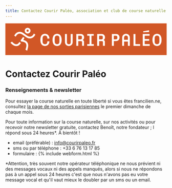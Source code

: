 ```yaml
---
title: Contactez Courir Paléo, association et club de course naturelle et minimaliste
---
```

![Courir Paleo](/assets/images/Logo-Courir-Paleo-long-orange-1200px.png)
# Contactez Courir Paléo

### Renseignements & newsletter

Pour essayer la course naturelle en toute liberté si vous êtes francilien.ne, consultez [la page de nos sorties parisiennes](/sorties) le premier dimanche de chaque mois.

Pour toute information sur la course naturelle, sur nos activités ou pour recevoir notre newsletter gratuite, contactez Benoît, notre fondateur&nbsp;; l répond sous 24 heures*. À bientôt&nbsp;!
- email (préférable)&nbsp;: <a href="mailto:info@courirpaleo.fr">info@courirpaleo.fr</a>
- sms ou par téléphone&nbsp;: +33 6 76 13 17 85
- formulaire&nbsp;:
{% include webform.html %}

*Attention, très souvent notre opérateur téléphonique ne nous prévient ni des messages vocaux ni des appels manqués, alors si nous ne répondons pas à un appel sous 24&nbsp;heures c'est que nous n'avons pas eu votre message vocal et qu'il vaut mieux le doubler par un sms ou un email.
